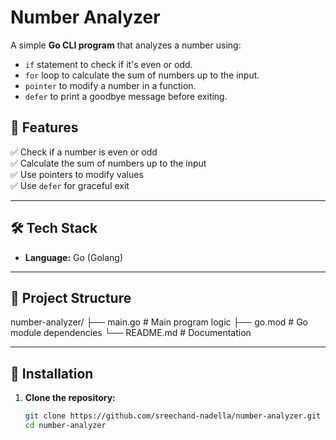 # Number Analyzer

A simple **Go CLI program** that analyzes a number using:
- `if` statement to check if it's even or odd.
- `for` loop to calculate the sum of numbers up to the input.
- `pointer` to modify a number in a function.
- `defer` to print a goodbye message before exiting.

## 🚀 Features
✅ Check if a number is even or odd  
✅ Calculate the sum of numbers up to the input  
✅ Use pointers to modify values  
✅ Use `defer` for graceful exit  

---

## 🛠 Tech Stack
- **Language:** Go (Golang)

---

## 📂 Project Structure
number-analyzer/ ├── main.go # Main program logic ├── go.mod # Go module dependencies └── README.md # Documentation


---

## 🔧 Installation

1. **Clone the repository:**
   ```bash
   git clone https://github.com/sreechand-nadella/number-analyzer.git
   cd number-analyzer
